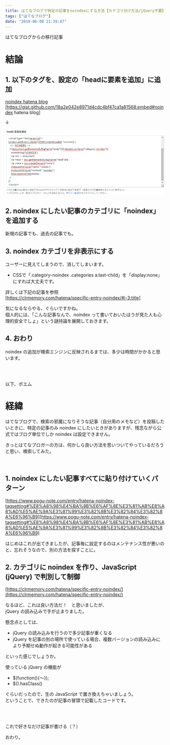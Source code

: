 ```yaml
---
title: はてなブログで特定の記事をnoindexにする方法【カテゴリ分け方法/jQuery不要】
tags: ["はてなブログ"]
date: "2019-06-08 21:39:47"
---
```


<div class="alert info">
はてなブログからの移行記事
</div>



# 結論

## 1. 以下のタグを、設定の「headに要素を追加」に追加

[noindex hatena blog](https://gist.github.com/18a2e042e8971d4cdc4bf47ca1a81568)  
[https://gist.github.com/18a2e042e8971d4cdc4bf47ca1a81568:embed#noindex hatena blog]

↓

![20190608211627](20190608211627.png)

## 2. noindex にしたい記事のカテゴリに「noindex」を追加する
新規の記事でも、過去の記事でも。

## 3. noindex カテゴリを非表示にする
ユーザーに見えてしまうので、消してしまいます。  

* CSSで「.category-noindex .categories a:last-child」を「display:none」にすれば大丈夫です。

詳しくは下記の記事を参照  
[https://clrmemory.com/hatena/specific-entry-noindex/#i-3:title]

気になるならやる、ぐらいですかね。  
個人的には、「こんな記事なんで、noindex って書いておいたほうが見た人も心理的安全でしょ」という謎持論を展開しておきます。

## 4. おわり
noindex の追加が検索エンジンに反映されるまでは、多少は時間がかかると思います。

<br>

<Br>

以下、ポエム


# 経緯

はてなブログで、検索の邪魔になりそうな記事（自分用のメモなど）を投稿したいときに、特定の記事のみ noindex にしたいときがありますが、残念ながら公式ではブログ単位でしか noindex は設定できません。

きっとはてなブロガーの方は、何かしら良い方法を思いついてやっているだろうと思い、検索してみた。

<br>

## 1. noindex にしたい記事すべてに貼り付けていくパターン

[https://www.pogu-note.com/entry/hatena-noindex-tagsetting#%E8%A8%98%E4%BA%8B%E6%AF%8E%E3%81%AB%E8%A8%AD%E5%AE%9A%E3%81%99%E3%82%8B%E3%82%84%E3%82%8A%E6%96%B9](https://www.pogu-note.com/entry/hatena-noindex-tagsetting#%E8%A8%98%E4%BA%8B%E6%AF%8E%E3%81%AB%E8%A8%AD%E5%AE%9A%E3%81%99%E3%82%8B%E3%82%84%E3%82%8A%E6%96%B9)

はじめはこれが出てきましたが、記事毎に設定するのはメンテナンス性が悪いのと、忘れそうなので、別の方法を探すことに。

## 2. カテゴリに noindex を作り、JavaScript (jQuery) で判別して制御

[https://clrmemory.com/hatena/specific-entry-noindex/](https://clrmemory.com/hatena/specific-entry-noindex/)

なるほど、これは良い方法だ！　と思いましたが、  
jQuery の読み込みで手が止まりました。

懸念点としては、

* jQuery の読み込みを行うので多少記事が重くなる
* jQuery を記事の別の場所で使っている場合、複数バージョンの読み込みにより予期せぬ動作が起きる可能性がある  

といった感じでしょうか。

使っている jQuery の機能が

* $(function(){～});
* $().hasClass()

ぐらいだったので、生の JavaScript で置き換えちゃいましょう。  
ということで、できたのが記事の冒頭で記載したコードです。

<br>

<br>

これで好きなだけ記事が書ける（？）

おわり。

<br>
